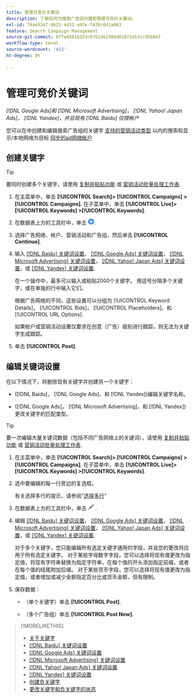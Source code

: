 ```yaml
---
title: 管理可竞价关键词
description: 了解如何为搜索广告组创建和管理可竞价关键词。
exl-id: 79ae5347-8625-4d31-a9fe-f476c041a063
feature: Search Campaign Management
source-git-commit: 67fe8581832dc0762d62908d01672e53cc95b847
workflow-type: tm+mt
source-wordcount: '413'
ht-degree: 0%

---
```


# 管理可竞价关键词

*[!DNL Google Ads]和 [!DNL Microsoft Advertising]， [!DNL Yahoo! Japan Ads]， [!DNL Yandex]，并且现有 [!DNL Baidu] 仅限帐户*

您可以在中创建和编辑搜索广告组的关键字 [支持的营销活动类型](/help/search-social-commerce/introduction/supported-inventory.md) 以内的搜索和显示/本地网络为目标 [同步的ad网络帐户](/help/search-social-commerce/campaign-management/accounts/ad-network-account-about.md)

## 创建关键字

>[!TIP]
>
>要同时创建多个关键字，请使用 [复制并粘贴功能](/help/search-social-commerce/campaign-management/campaigns/copy-paste.md) 或 [营销活动批量处理工作表](/help/search-social-commerce/campaign-management/bulksheets/bulksheet-about.md).

1. 在主菜单中，单击 **[!UICONTROL Search]> [!UICONTROL Campaigns] >[!UICONTROL Campaigns]**. 在子菜单中，单击 **[!UICONTROL Live]> [!UICONTROL Keywords] >[!UICONTROL Keywords]**.

1. 在数据表上方的工具栏中，单击 ![创建](/help/search-social-commerce/assets/add.png "创建").

1. 选择广告网络、帐户、营销活动和广告组，然后单击 **[!UICONTROL Continue]**.

1. 输入 [[!DNL Baidu] 关键词设置](keyword-settings-baidu.md)， [[!DNL Google Ads] 关键词设置](keyword-settings-google.md)， [[!DNL Microsoft Advertising] 关键词设置](keyword-settings-microsoft.md)， [[!DNL Yahoo! Japan Ads] 关键词设置](keyword-settings-yahoo-japan.md)，或 [[!DNL Yandex] 关键词设置](keyword-settings-yandex.md).

   在一个操作中，最多可以输入或粘贴2000个关键字。 用逗号分隔多个关键字，或在单独的行中输入它们。

   根据广告网络的不同，这些设置可以分组为 [!UICONTROL Keyword Details]， [!UICONTROL Bids]， [!UICONTROL Placeholders]、和 [!UICONTROL URL Options].

   如果帐户或营销活动设置仅要求在创意（广告）级别进行跟踪，则无法为关键字生成跟踪。

1. 单击 **[!UICONTROL Post]**.

## 编辑关键词设置

在以下情况下，将删除现有关键字并创建另一个关键字：

* ([!DNL Baidu]， [!DNL Google Ads]、和 [!DNL Yandex])编辑关键字名称。

* ([!DNL Google Ads]， [!DNL Microsoft Advertising]、和 [!DNL Yandex])更改关键字的匹配类型。

>[!TIP]
>
>要一次编辑大量关键词数据（包括不同广告网络上的关键词），请使用 [复制并粘贴功能](/help/search-social-commerce/campaign-management/campaigns/copy-paste.md) 或 [营销活动批量处理工作表](/help/search-social-commerce/campaign-management/bulksheets/bulksheet-about.md).

1. 在主菜单中，单击 **[!UICONTROL Search]> [!UICONTROL Campaigns] >[!UICONTROL Campaigns]**. 在子菜单中，单击 **[!UICONTROL Live]> [!UICONTROL Keywords] >[!UICONTROL Keywords]**.

1. 选中要编辑的每一行旁边的复选框。

   有关选择多行的提示，请参阅&quot;[选择多行](/help/search-social-commerce/common-tasks/navigation-editing-selection/multiple-rows-select.md)“

1. 在数据表上方的工具栏中，单击 ![编辑](/help/search-social-commerce/assets/edit.png "编辑") .

1. 编辑 [[!DNL Baidu] 关键词设置](keyword-settings-baidu.md)， [[!DNL Google Ads] 关键词设置](keyword-settings-google.md)， [[!DNL Microsoft Advertising] 关键词设置](keyword-settings-microsoft.md)， [[!DNL Yahoo! Japan Ads] 关键词设置](keyword-settings-yahoo-japan.md)，或 [[!DNL Yandex] 关键词设置](keyword-settings-yandex.md).

   对于多个关键字，您只能编辑所有选定关键字通用的字段，并且您的更改将应用于所有选定关键字。 对于某些字母数字字段，您可以选择将现有值更改为指定值，将现有字符串替换为指定字符串，在每个值的开头添加指定前缀，或者在每个值的结尾附加后缀。 对于某些货币字段，您可以选择将现有值更改为指定值，或者增加或减少金额指定百分比或货币金额，但有限制。

1. 保存数据：

   * （单个关键字）单击 **[!UICONTROL Post]**.

   * （多个广告组）单击 **[!UICONTROL Post Now]**.

>[!MORELIKETHIS]
>
>* [关于关键字](keyword-about.md)
>* [[!DNL Baidu] 关键词设置](keyword-settings-baidu.md)
>* [[!DNL Google Ads] 关键词设置](keyword-settings-google.md)
>* [[!DNL Microsoft Advertising] 关键词设置](keyword-settings-microsoft.md)
>* [[!DNL Yahoo! Japan Ads] 关键词设置](keyword-settings-yahoo-japan.md)
>* [[!DNL Yandex] 关键词设置](keyword-settings-yandex.md)
>* [创建负关键字](/help/search-social-commerce/campaign-management/campaigns/keyword-negative-create.md)
>* [更改关键字和负关键字的状态](keyword-status-edit.md)
